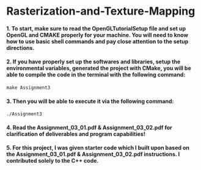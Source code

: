 # Rasterization-and-Texture-Mapping
#### 1. To start, make sure to read the OpenGLTutorialSetup file and set up OpenGL and CMAKE properly for your machine. You will need to know how to use basic shell commands and pay close attention to the setup directions.
#### 2. If you have properly set up the softwares and libraries, setup the environmental variables, generated the project with CMake, you will be able to compile the code in the terminal with the following command:
``
make Assignment3
``
#### 3. Then you will be able to execute it via the following command:
``
./Assignment3
``
#### 4. Read the Assignment_03_01.pdf & Assignment_03_02.pdf for clarification of deliverables and program capabilities!
#### 5. For this project, I was given starter code which I built upon based on the Assignment_03_01.pdf & Assignment_03_02.pdf instructions. I contributed solely to the C++ code.
